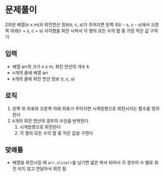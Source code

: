# 문제풀이

2차원 배열(n x m)과 회전연산 정보(r, c, s)가 주어지면 왼쪽 위(r - s, c - s)에서 오른쪽 아래(r + s, c + s) 사각형을 회전 시켜서 각 행의 모든 수의 합 중 가장 작은 값 구하기

## 입력

- 배열 arr의 크기 n x m, 회전 연산의 개수 k
- n개의 줄에 배열 arr
- k개의 줄에 회전 연산 정보 (r, c, s)

## 로직

1. 왼쪽 위 좌표와 오른쪽 아래 좌표가 주어지면 시계방향으로 회전시키는 함수를 정의한다
2. k개의 회전 연산의 경우의 수만큼 반복한다
    1. 시계방향으로 회전한다
    2. 각 행의 모든 수의 합 중 작은 값을 구한다

## 맞왜틀

- 배열을 회전시킬 때 `arr.slice()`를 넘기면 얇은 복사 되어서 각 경우의 수 별로 회전 되지 않고 연달아서 회전 됨
